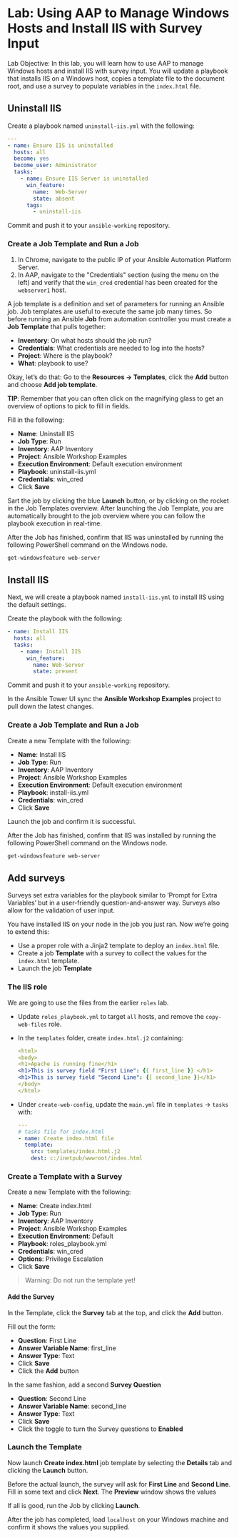 # Lab: Using AAP to Manage Windows Hosts and Install IIS with Survey Input

Lab Objective: In this lab, you will learn how to use AAP to manage Windows hosts and install IIS with survey input. You will update a playbook that installs IIS on a Windows host, copies a template file to the document root, and use a survey to populate variables in the `index.html` file.



## Uninstall IIS

Create a playbook named `uninstall-iis.yml` with the following:

```yaml
---
- name: Ensure IIS is uninstalled
  hosts: all
  become: yes
  become_user: Administrator
  tasks:
    - name: Ensure IIS Server is uninstalled
      win_feature:
        name:  Web-Server
        state: absent
      tags:
        - uninstall-iis
```



Commit and push it to your `ansible-working` repository. 

### Create a Job Template and Run a Job

1. In Chrome, navigate to the public IP of your Ansible Automation Platform Server.
2. In AAP, navigate to the "Credentials" section (using the menu on the left) and verify that the `win_cred` credential has been created for the `webserver1` host.

A job template is a definition and set of parameters for running an Ansible job. Job templates are useful to execute the same job many times. So before running an Ansible **Job** from automation controller you must create a **Job Template** that pulls together:

- **Inventory**: On what hosts should the job run?
- **Credentials**: What credentials are needed to log into the hosts?
- **Project**: Where is the playbook?
- **What**: playbook to use?

Okay, let’s do that: Go to the **Resources -> Templates**, click the **Add** button and choose **Add job template**.



**TIP**: Remember that you can often click on the magnifying glass to get an overview of options to pick to fill in fields.

Fill in the following: 

* **Name**: Uninstall IIS
* **Job Type**: Run
* **Inventory**: AAP Inventory
* **Project**: Ansible Workshop Examples
* **Execution Environment**: Default execution environment 
* **Playbook**: uninstall-iis.yml
* **Credentials**: win_cred
* Click **Save**

Sart the job by clicking the blue **Launch** button, or by clicking on the rocket in the Job Templates overview. After launching the Job Template, you are automatically brought to the job overview where you can follow the playbook execution in real-time.

After the Job has finished, confirm that IIS was uninstalled by running the following PowerShell command on the Windows node. 

```powershell
get-windowsfeature web-server
```



## Install IIS

Next, we will create a playbook named `install-iis.yml` to install IIS using the default settings. 

Create the playbook with the following: 

```yaml
- name: Install IIS
  hosts: all
  tasks:
    - name: Install IIS
      win_feature:
        name: Web-Server
        state: present
```

Commit and push it to your `ansible-working` repository. 



In the Ansible Tower UI sync the **Ansible Workshop Examples** project to pull down the latest changes. 

### Create a Job Template and Run a Job

Create a new Template with the following:

* **Name**: Install IIS
* **Job Type**: Run
* **Inventory**: AAP Inventory
* **Project**: Ansible Workshop Examples
* **Execution Environment**: Default execution environment 
* **Playbook**: install-iis.yml
* **Credentials**: win_cred
* Click **Save**

Launch the job and confirm it is successful. 

After the Job has finished, confirm that IIS was installed by running the following PowerShell command on the Windows node. 

```powershell
get-windowsfeature web-server
```



## Add surveys

Surveys set extra variables for the playbook similar to ‘Prompt for Extra Variables’ but in a user-friendly question-and-answer way. Surveys also allow for the validation of user input.

You have installed IIS on your node in the job you just ran. Now we’re going to extend this:

- Use a proper role with a Jinja2 template to deploy an `index.html` file.
- Create a job **Template** with a survey to collect the values for the `index.html` template.
- Launch the job **Template**

### The IIS role

We are going to use the files from the earlier `roles` lab. 

* Update `roles_playbook.yml` to target `all` hosts, and remove the `copy-web-files` role.

* In the `templates` folder, create `index.html.j2` containing:

  ```yaml
  <html>
  <body>
  <h1>Apache is running fine</h1>
  <h1>This is survey field "First Line": {{ first_line }} </h1>
  <h1>This is survey field "Second Line": {{ second_line }}</h1>
  </body>
  </html>
  ```

* Under `create-web-config`, update the `main.yml` file in `templates` -> `tasks` with: 

  ```yaml
  ---
  # tasks file for index.html
  - name: Create index.html file
    template:
      src: templates/index.html.j2
      dest: c:/inetpub/wwwroot/index.html
  ```

  

### Create a Template with a Survey

Create a new Template with the following:

* **Name**: Create index.html
* **Job Type**: Run
* **Inventory**: AAP Inventory
* **Project**: Ansible Workshop Examples
* **Execution Environment**: Default
* **Playbook**: roles_playbook.yml
* **Credentials**: win_cred
* **Options**: Privilege Escalation
* Click **Save**

> Warning: Do not run the template yet!



#### Add the Survey

In the Template, click the **Survey** tab at the top, and click the **Add** button.

Fill out the form:

- **Question**: First Line
- **Answer Variable Name**: first_line
- **Answer Type**: Text
- Click **Save**
- Click the **Add** button

In the same fashion, add a second **Survey Question**

- **Question**: Second Line
- **Answer Variable Name**: second_line
- **Answer Type**: Text
- Click **Save**
- Click the toggle to turn the Survey questions to **Enabled**

### Launch the Template

Now launch **Create index.html** job template by selecting the **Details** tab and clicking the **Launch** button.

Before the actual launch, the survey will ask for **First Line** and **Second Line**. Fill in some text and click **Next**. The **Preview** window shows the values

If all is good, run the Job by clicking **Launch**.

After the job has completed, load `localhost` on your Windows machine and confirm it shows the values you supplied.
